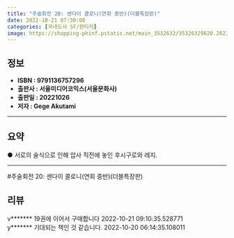 ```yaml
---
title: "주술회전 20: 센다이 콜로니(연회 중반)(더블특장판)"
date: 2022-10-21 07:30:08
categories: [국내도서 SF/판타지]
image: https://shopping-phinf.pstatic.net/main_3532632/35326329620.20221019160642.jpg
---
```


## **정보**

- **ISBN : 9791136757296**
- **출판사 : 서울미디어코믹스(서울문화사)**
- **출판일 : 20221026**
- **저자 : Gege Akutami**

------



## **요약**



● 서로의 술식으로 인해 압사 직전에 놓인 후시구로와 레지.



------

#주술회전 20: 센다이 콜로니(연회 중반)(더블특장판)


## **리뷰** 

  v******* 19권에 이어서 구매합니다 2022-10-21 09:10:35.528771 <br/>  y******* 기대되는 책인 것 같습니다. 2022-10-20 06:14:35.108011 <br/>